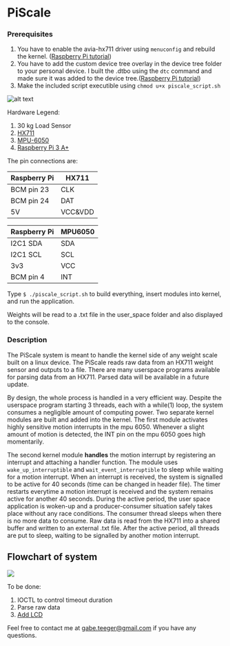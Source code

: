 # PiScale

### Prerequisites
1) You have to enable the avia-hx711 driver using ```menuconfig```  and rebuild the kernel. ([Raspberry Pi tutorial](https://www.raspberrypi.org/documentation/linux/kernel/building.md))
2) You have to add the custom device tree overlay in the device tree folder to your personal device. I built the .dtbo using the ```dtc``` command and made sure it was added to the device tree.([Raspberry Pi tutorial](https://www.raspberrypi.org/documentation/configuration/device-tree.md))
3) Make the included script executible using ```chmod u+x piscale_script.sh```


![alt text](https://i.imgur.com/e3NxqSr.jpg)

Hardware Legend:
1) 30 kg Load Sensor
2) [HX711](https://www.sparkfun.com/products/13879)
3) [MPU-6050](https://www.sparkfun.com/products/11028)
4) [Raspberry Pi 3 A+](https://www.raspberrypi.org/products/raspberry-pi-3-model-a-plus/4)

The pin connections are:

| Raspberry Pi | HX711   |
|--------------|---------|
| BCM pin 23   | CLK     |
| BCM pin 24   | DAT     |
| 5V           | VCC&VDD |

| Raspberry Pi | MPU6050 |
|--------------|---------|
| I2C1 SDA     | SDA     |
| I2C1 SCL     | SCL     |
| 3v3          | VCC     |
| BCM pin 4    | INT     |

Type ```$ ./piscale_script.sh``` to build everything, insert modules into kernel, and run the application.

Weights will be read to a .txt file in the user_space folder and also displayed to the console.

### Description
The PiScale system is meant to handle the kernel side of any weight scale built on a linux device. The PiScale reads raw data from an HX711 weight sensor and outputs to a file. There are many userspace programs available for parsing data from an HX711. Parsed data will be available in a future update.

By design, the whole process is handled in a very efficient way. Despite the userspace program starting 3 threads, each with a while(1) loop, the system consumes a negligible amount of computing power. Two separate kernel modules are built and added into the kernel. The first module activates highly sensitive motion interrupts in the mpu 6050. Whenever a slight amount of motion is detected, the INT pin on the mpu 6050 goes high momentarily.

The second kernel module **handles** the motion interrupt by registering an interrupt and attaching a handler function. The module uses ```wake_up_interruptible``` and ```wait_event_interruptible``` to sleep while waiting for a motion interrupt. When an interrupt is received, the system is signalled to be active for 40 seconds (time can be changed in header file). The timer restarts everytime a motion interrupt is received and the system remains active for another 40 seconds. During the active period, the user space application is woken-up and a producer-consumer situation safely takes place without any race conditions. The consumer thread sleeps when there is no more data to consume. Raw data is read from the HX711 into a shared buffer and written to an external .txt file. After the active period, all threads are put to sleep, waiting to be signalled by another motion interrupt. 

## Flowchart of system

![](https://i.imgur.com/eD3pFyH.png)

To be done:
1) IOCTL to control timeout duration
2) Parse raw data
3) [Add LCD](https://www.amazon.ca/SunFounder-Serial-Module-Arduino-Mega2560/dp/B01GPUMP9C/ref=asc_df_B01GPUMP9C/?tag=googleshopc0c-20&linkCode=df0&hvadid=335380394635&hvpos=1o2&hvnetw=g&hvrand=2992788635486907915&hvpone=&hvptwo=&hvqmt=&hvdev=c&hvdvcmdl=&hvlocint=&hvlocphy=9001527&hvtargid=pla-572925702212&psc=1)

Feel free to contact me at gabe.teeger@gmail.com if you have any questions.

